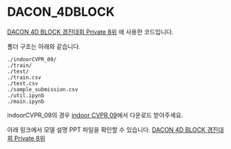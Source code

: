 # DACON_4DBLOCK

[DACON 4D BLOCK 경진대회 Private 8위](https://dacon.io/competitions/official/236046/codeshare/7533?page=1&dtype=recent)
에 사용한 코드입니다.

폴더 구조는 아래와 같습니다.


    ./indoorCVPR_09/
    ./train/
    ./test/
    ./train.csv
    ./test.csv
    ./sample_submission.csv
    ./util.ipynb
    ./main.ipynb

indoorCVPR_09의 경우 [indoor CVPR 09](https://web.mit.edu/torralba/www/indoor.html)에서 다운로드 받아주세요.

아래 링크에서 모델 설명 PPT 파일을 확인할 수 있습니다.
[DACON 4D BLOCK 경진대회 Private 8위](https://dacon.io/competitions/official/236046/codeshare/7533?page=1&dtype=recent)
